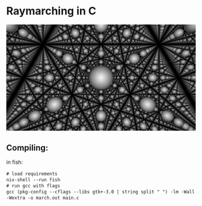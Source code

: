 # Raymarching in C

![infinite spheres](renders/spheres.png)

## Compiling:
in fish:
```fish
# load requirements
nix-shell --run fish
# run gcc with flags
gcc (pkg-config --cflags --libs gtk+-3.0 | string split " ") -lm -Wall -Wextra -o march.out main.c
```